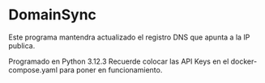 # DomainSync

Este programa mantendra actualizado el registro DNS que apunta a la IP publica.

Programado en Python 3.12.3
Recuerde colocar las API Keys en el docker-compose.yaml para poner en funcionamiento.
